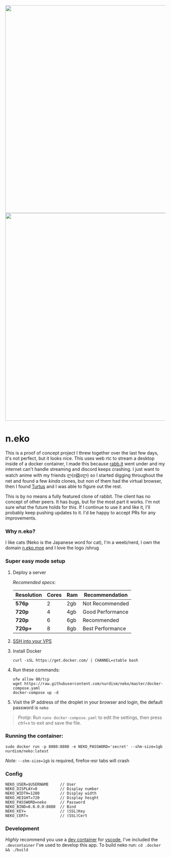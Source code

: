 <div align="center">
<img src="https://github.com/nurdism/neko/raw/master/.github/logo.png" width="650" height="auto"/>
</div>

<div align="center">
<img src="https://github.com/nurdism/neko/raw/master/.github/demo.gif" width="650" height="auto"/>
</div>

# **n**.eko
This is a proof of concept project I threw together over the last few days, it's not perfect, but it looks nice. This uses web rtc to stream a desktop inside of a docker container, I made this because [rabb.it](https://en.wikipedia.org/wiki/Rabb.it) went under and my internet can't handle streaming and discord keeps crashing. I just want to watch anime with my friends ლ(ಠ益ಠლ) so I started digging throughout the net and found a few *kinda* clones, but non of them had the virtual browser, then I found [Turtus](https://github.com/Khauri/Turtus) and I was able to figure out the rest. 

This is by no means a fully featured clone of rabbit. The client has no concept of other peers. It has bugs, but for the most part it works. I'm not sure what the future holds for this. If I continue to use it and like it, I'll probably keep pushing updates to it. I'd be happy to accept PRs for any improvements. 

### Why n.eko?
I like cats (Neko is the Japanese word for cat), I'm a weeb/nerd, I own the domain [n.eko.moe](https://n.eko.moe/) and I love the logo /shrug

### Super easy mode setup
1. Deploy a server

    *Recomended specs:*
    
    | Resolution | Cores | Ram | Recommendation   |
    |------------|-------|-----|------------------|
    | **576p**   | 2     | 2gb | Not Recommended  |
    | **720p**   | 4     | 4gb | Good Performance |
    | **720p**   | 6     | 6gb | Recommended      |
    | **720p+**  | 8     | 8gb | Best Performance |

2. [SSH into your VPS](https://www.digitalocean.com/docs/droplets/how-to/connect-with-ssh/)

3. Install Docker
    ```
    curl -sSL https://get.docker.com/ | CHANNEL=stable bash
    ```
4. Run these commands:
    ```
    ufw allow 80/tcp
    wget https://raw.githubusercontent.com/nurdism/neko/master/docker-compose.yaml
    docker-compose up -d
    ```
5. Visit the IP address of the droplet in your browser and login, the default password is `neko`

> *Protip*: Run `nano docker-compose.yaml` to edit the settings, then press *ctrl+x* to exit and save the file.

### Running the container:
```
sudo docker run -p 8080:8080 -e NEKO_PASSWORD='secret' --shm-size=1gb nurdism/neko:latest 
```

*Note:* `--shm-size=1gb` is required, firefox-esr tabs will crash

### Config
```
NEKO_USER=$USERNAME     // User
NEKO_DISPLAY=0          // Display number
NEKO_WIDTH=1280         // Display width
NEKO_HEIGHT=720         // Display height
NEKO_PASSWORD=neko      // Password
NEKO_BIND=0.0.0.0:8080  // Bind
NEKO_KEY=               // (SSL)Key 
NEKO_CERT=              // (SSL)Cert
```

### Development
*Highly* recommend you use a [dev container](https://code.visualstudio.com/docs/remote/containers) for [vscode](https://code.visualstudio.com/), I've included the `.devcontainer` I've used to develop this app. To build neko run:
`cd .docker && ./build`
